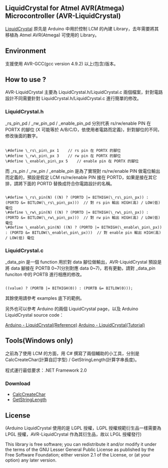 ## LiquidCrystal for Atmel AVR(Atmega) Microcontroller (AVR-LiquidCrystal) ##

[LiquidCrystal](https://github.com/arduino/Arduino/tree/master/libraries/LiquidCrystal) 原先是 Arduino 中用於控制 LCM 的內建 Library，去年需要將其移植為 Atmel AVR(Atmega) 可使用的 Library。

## Environment ##

支援使用 AVR-GCC(gcc version 4.9.2) 以上(包含)版本。

## How to use ? ##

AVR-LiquidCrystal 主要為 LiquidCrystal.h/LiquidCrystal.c 兩個檔案，針對電路設計不同需要針對 LiquidCrystal.h/LiquidCrystal.c 進行簡單的修改。

### LiquidCrystal.h ###

\_rs\_pin\_pd / \_rw\_pin\_pd / \_enable\_pin\_pd 分別代表 rs/rw/enable PIN 在 PORTX 的腳位 (X 可能等於 A/B/C/D，依使用者電路而定義)，針對腳位的不同，修改後面的數字。

```

\#define \_rs\_pin\_px 1	// rs pin 在 PORTX 的腳位
\#define \_rw\_pin\_px 3	// rw pin 在 PORTX 的腳位
\#define \_enable\_pin\_px 5	// enable pin 在 PORTX 的腳位

```

而 \_rs\_pin / \_rw\_pin / \_enable\_pin 是為了實現對 rs/rw/enable PIN 做電位輸出而定義的，預設是假定 LCM rs/rw/enable PIN 接在 PORTD，如果是接在其它排，請將下面的 PORTD 替換成符合你電路設計的名稱。

```

\#define \_rs\_pin(N) ((N) ? (PORTD |= BITHIGH(\_rs\_pin\_px)) : (PORTD &= BITLOW(\_rs\_pin\_px)))	// 對 rs pin 輸出 HIGH(高) / LOW(低) 電位
\#define \_rw\_pin(N) ((N) ? (PORTD |= BITHIGH(\_rw\_pin\_px)) : (PORTD &= BITLOW(\_rw\_pin\_px)))	// 對 rw pin 輸出 HIGH(高) / LOW(低) 電位
\#define \_enable\_pin(N) ((N) ? (PORTD |= BITHIGH(\_enable\_pin\_px)) : (PORTD &= BITLOW(\_enable\_pin\_px)))	// 對 enable pin 輸出 HIGH(高) / LOW(低) 電位

```

### LiquidCrystal.c ###

_data_pin 是一個 function 用於對 data 腳位做輸出，AVR-LiquidCrystal 預設是將 data 腳接在 PORTB 0~7(分別對應 data 0~7)，若有更動，請對 \_data\_pin funciton 中的 PORTB 進行相應的修改。

```

((value) ? (PORTB |= BITHIGH(0)) : (PORTB &= BITLOW(0)));

```

其餘使用請參考 examples 底下的範例。

另外也可以參考 Arduino 的兩個 LiquidCrystal page，以及 Arduino LiquidCrystal source code：

[Arduino - LiquidCrystal(Reference)](http://www.arduino.cc/en/Reference/LiquidCrystal)
[Arduino - LiquidCrystal(Tutorial)](http://www.arduino.cc/en/Tutorial/LiquidCrystal)

## Tools(Windows only) ##

之前為了使用 LCM 的方面，用 C# 撰寫了兩個輔助的小工具，分別是 CalcCreateChar(計算自訂字型) / GetStringLength(計算字串長度)。

程式運行最低要求：.NET Framework 2.0

### Download ###

+ [CalcCreateChar](http://bit.ly/1GFB7f4)
+ [GetStringLength](http://bit.ly/1GQGFc1)

## License ##

(Arduino LiquidCrystal 使用的是 LGPL 授權，LGPL 授權規範衍生品一樣需要為 LPGL 授權，AVR-LiquidCrystal 作為其衍生品，故以 LPGL 授權發行)

This library is free software; you can redistribute it and/or modify it under the terms of the GNU Lesser General Public License as published by the Free Software Foundation; either version 2.1 of the License, or (at your option) any later version.